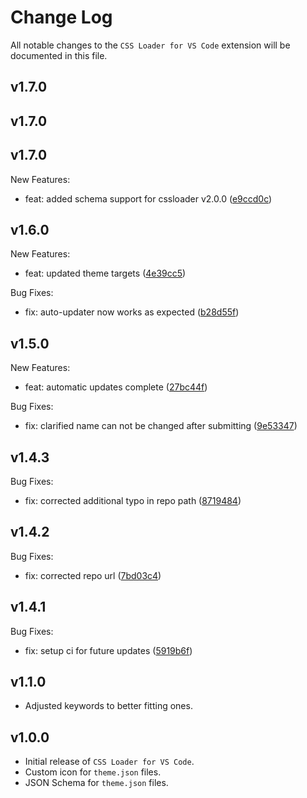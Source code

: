 # Change Log

All notable changes to the `CSS Loader for VS Code` extension will be documented in this file.

<!-- Check [Keep a Changelog](http://keepachangelog.com/) for recommendations on how to structure this file. -->

<!-- replace me with new updates! -->

## v1.7.0



## v1.7.0



## v1.7.0

New Features:
* feat: added schema support for cssloader v2.0.0 ([e9ccd0c](https://github.com/DeckThemes/CSS-Loader-for-VS-Code/commit/e9ccd0c))

## v1.6.0

New Features:
* feat: updated theme targets ([4e39cc5](https://github.com/DeckThemes/CSS-Loader-for-VS-Code/commit/4e39cc5))

Bug Fixes:
* fix: auto-updater now works as expected ([b28d55f](https://github.com/DeckThemes/CSS-Loader-for-VS-Code/commit/b28d55f))

## v1.5.0

New Features:
* feat: automatic updates complete ([27bc44f](https://github.com/DeckThemes/CSS-Loader-for-VS-Code/commit/27bc44f))

Bug Fixes:
* fix: clarified name can not be changed after submitting ([9e53347](https://github.com/DeckThemes/CSS-Loader-for-VS-Code/commit/9e53347))

## v1.4.3

Bug Fixes:
* fix: corrected additional typo in repo path ([8719484](https://github.com/DeckThemes/CSS-Loader-for-VS-Code/commit/8719484))

## v1.4.2

Bug Fixes:
* fix: corrected repo url ([7bd03c4](https://github.com/DeckThemes/CSS-Loader-for-VSCode/commit/7bd03c4))

## v1.4.1

Bug Fixes:
* fix: setup ci for future updates ([5919b6f](https://github.com/DeckThemes/CSS-Loader-VSCode/commit/5919b6f))

## v1.1.0

 - Adjusted keywords to better fitting ones.

## v1.0.0

- Initial release of `CSS Loader for VS Code`.
- Custom icon for `theme.json` files.
- JSON Schema for `theme.json` files.